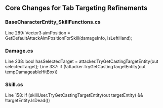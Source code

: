 ## Core Changes for Tab Targeting Refinements

### BaseCharacterEntity_SkillFunctions.cs
Line 289: Vector3 aimPosition = GetDefaultAttackAimPositionForSkill(damageInfo, isLeftHand);


### Damage.cs
Line 238: bool hasSelectedTarget = attacker.TryGetCastingTargetEntity(out selectedTarget);
Line 337: if (!attacker.TryGetCastingTargetEntity(out tempDamageableHitBox))

### Skill.cs
Line 158: if (skillUser.TryGetCastingTargetEntity(out targetEntity) && !targetEntity.IsDead())